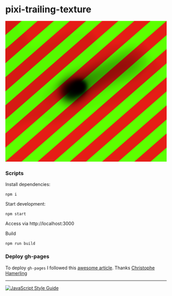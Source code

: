 # pixi-trailing-texture

![./screenshot.png](./screenshot.png)

### Scripts

Install dependencies:
```
npm i
```

Start development:
```
npm start
```

Access via http://localhost:3000

Build
```
npm run build
```

### Deploy gh-pages

To deploy `gh-pages` I followed this [awesome article](https://medium.com/linagora-engineering/deploying-your-js-app-to-github-pages-the-easy-way-or-not-1ef8c48424b7). Thanks [Christophe Hamerling](https://github.com/chamerling)

---

[![JavaScript Style Guide](https://cdn.rawgit.com/standard/standard/master/badge.svg)](https://github.com/standard/standard)
